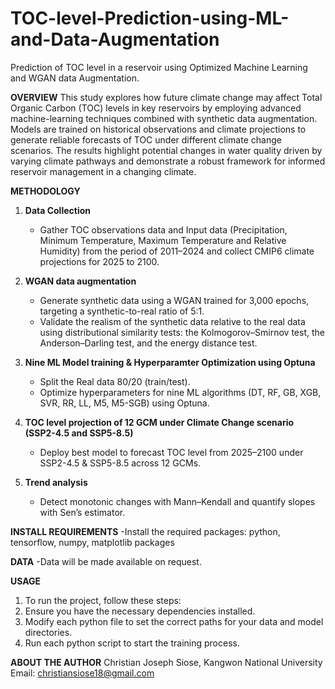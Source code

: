 # TOC-level-Prediction-using-ML-and-Data-Augmentation
Prediction of TOC level in a reservoir using Optimized Machine Learning and WGAN data Augmentation. 

**OVERVIEW**
This study explores how future climate change may affect Total Organic Carbon (TOC) levels in key reservoirs by employing advanced machine-learning techniques combined with synthetic data augmentation. Models are trained on historical observations and climate projections to generate reliable forecasts of TOC under different climate change scenarios. The results highlight potential changes in water quality driven by varying climate pathways and demonstrate a robust framework for informed reservoir management in a changing climate.

**METHODOLOGY**
1. **Data Collection**  
   - Gather TOC observations data and Input data (Precipitation, Minimum Temperature, Maximum Temperature and Relative Humidity) from the period of 2011–2024 and collect CMIP6 climate projections for 2025 to 2100.   

2. **WGAN data augmentation**  
   - Generate synthetic data using a WGAN trained for 3,000 epochs, targeting a synthetic-to-real ratio of 5:1.   
   - Validate the realism of the synthetic data relative to the real data using distributional similarity tests: the Kolmogorov–Smirnov test, the Anderson–Darling test, and the energy distance test.
     
3. **Nine ML Model training & Hyperparamter Optimization using Optuna**  
   - Split the Real data 80/20 (train/test).  
   - Optimize hyperparameters for nine ML algorithms (DT, RF, GB, XGB, SVR, RR, LL, M5, M5-SGB) using Optuna.

4. **TOC level projection of 12 GCM under Climate Change scenario (SSP2-4.5 and SSP5-8.5)**  
   - Deploy best model to forecast TOC level from 2025–2100 under SSP2-4.5 & SSP5-8.5 across 12 GCMs.

5. **Trend analysis**  
   - Detect monotonic changes with Mann–Kendall and quantify slopes with Sen’s estimator.  

**INSTALL REQUIREMENTS**
-Install the required packages: python, tensorflow, numpy, matplotlib packages

**DATA**
-Data will be made available on request. 

**USAGE**
1. To run the project, follow these steps:
2. Ensure you have the necessary dependencies installed.
3. Modify each python file to set the correct paths for your data and model directories.
4. Run each python script to start the training process.

**ABOUT THE AUTHOR**
Christian Joseph Siose, Kangwon National University
Email: christiansiose18@gmail.com
